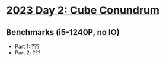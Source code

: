 # [2023 Day 2: Cube Conundrum](https://adventofcode.com/2023/day/2)

## Benchmarks (i5-1240P, no IO)

- Part 1: ???
- Part 2: ???
